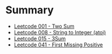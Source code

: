 # Summary

* [Leetcode 001 - Two Sum](/leetcode_001.md)
* [Leetcode 008 - String to Integer \(atoi\)](/leetcode_008.md)
* [Leetcode 015 - 3Sum](/leetcode_015.md)
* [Leetcode 041 - First Missing Positive](/leetcode_041.md)



